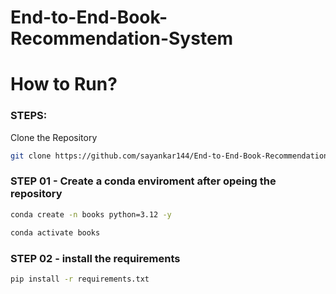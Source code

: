 # End-to-End-Book-Recommendation-System

# How to Run?

### STEPS:

Clone the Repository

```bash
git clone https://github.com/sayankar144/End-to-End-Book-Recommendation-System.git

```

### STEP 01 - Create a conda enviroment after opeing the repository

```bash
conda create -n books python=3.12 -y
```

```bash
conda activate books
```

### STEP 02 - install the requirements
```bash
pip install -r requirements.txt
```
